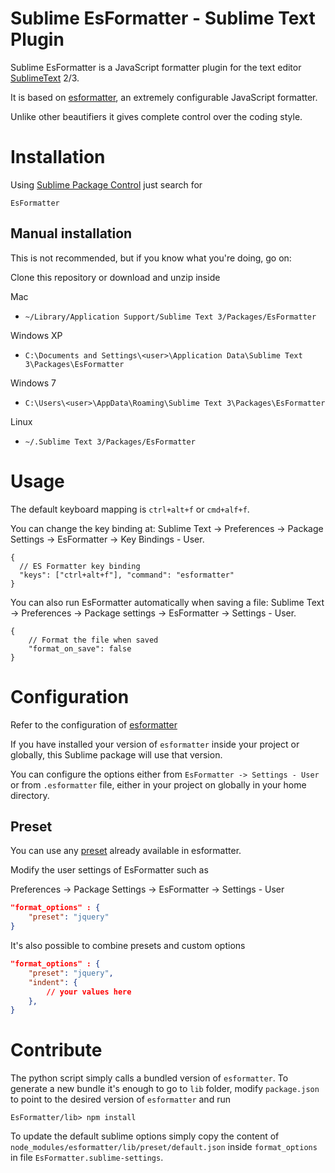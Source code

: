 # Sublime EsFormatter - Sublime Text Plugin

Sublime EsFormatter is a JavaScript formatter plugin for the text editor [SublimeText](http://www.sublimetext.com) 2/3.

It is based on [esformatter](https://github.com/millermedeiros/esformatter), an extremely configurable JavaScript formatter.

Unlike other beautifiers it gives complete control over the coding style.

# Installation

Using [Sublime Package Control](http://wbond.net/sublime_packages/package_control) just search for

`EsFormatter`

## Manual installation

This is not recommended, but if you know what you're doing, go on:

Clone this repository or download and unzip inside

Mac

* `~/Library/Application Support/Sublime Text 3/Packages/EsFormatter`

Windows XP

* `C:\Documents and Settings\<user>\Application Data\Sublime Text 3\Packages\EsFormatter`

Windows 7
* `C:\Users\<user>\AppData\Roaming\Sublime Text 3\Packages\EsFormatter`

Linux

* `~/.Sublime Text 3/Packages/EsFormatter`


# Usage

The default keyboard mapping is `ctrl+alt+f` or `cmd+alf+f`.

You can change the key binding at: Sublime Text -> Preferences -> Package Settings -> EsFormatter -> Key Bindings - User.

	{
	  // ES Formatter key binding
	  "keys": ["ctrl+alt+f"], "command": "esformatter"
	}

You can also run EsFormatter automatically when saving a file: Sublime Text -> Preferences -> Package settings -> EsFormatter -> Settings - User.

	{
	    // Format the file when saved
	    "format_on_save": false
	}


# Configuration

Refer to the configuration of [esformatter](https://github.com/millermedeiros/esformatter)

If you have installed your version of `esformatter` inside your project or globally, this Sublime package will use that version.

You can configure the options either from `EsFormatter -> Settings - User` or from `.esformatter` file, either in your project on globally in your home directory.


## Preset

You can use any [preset](https://github.com/millermedeiros/esformatter/tree/master/lib/preset) already available in esformatter.

Modify the user settings of EsFormatter such as

Preferences -> Package Settings -> EsFormatter -> Settings - User

```json
"format_options" : {
    "preset": "jquery"
}
```

It's also possible to combine presets and custom options

```json
"format_options" : {
    "preset": "jquery",
    "indent": {
        // your values here
    },
}
```

# Contribute

The python script simply calls a bundled version of `esformatter`. To generate a new bundle it's enough to go to `lib` folder, modify `package.json` to point to the desired version of `esformatter` and run

````
EsFormatter/lib> npm install
````

To update the default sublime options simply copy the content of `node_modules/esformatter/lib/preset/default.json` inside `format_options` in file `EsFormatter.sublime-settings`.
